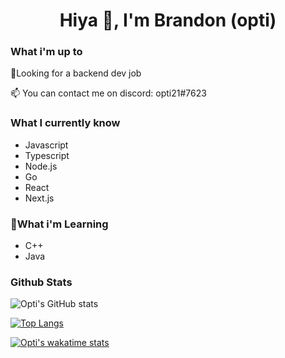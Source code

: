 <h1 align="center">
   Hiya 👋, I'm Brandon (opti)
</h1>

### What i'm up to
🔭Looking for a backend dev job

📫 You can contact me on discord: opti21#7623

### What I currently know
- Javascript
- Typescript
- Node.js
- Go
- React
- Next.js

### 🤔What i'm Learning
- C++
- Java

### Github Stats
![Opti's GitHub stats](https://github-readme-stats.vercel.app/api?username=opti21&theme=nightowl&show_icons=true)

[![Top Langs](https://github-readme-stats.vercel.app/api/top-langs/?username=opti21&layout=compact&theme=nightowl&show_icons=true)](https://github.com/anuraghazra/github-readme-stats)

[![Opti's wakatime stats](https://github-readme-stats.vercel.app/api/wakatime?username=opti21&theme=nightowl&show_icons=true)](https://github.com/anuraghazra/github-readme-stats)


<!--
**opti21/opti21** is a ✨ _special_ ✨ repository because its `README.md` (this file) appears on your GitHub profile.
Here are some ideas to get you started:
- 🔭 I’m currently working on ...
- 🌱 I’m currently learning ...
- 👯 I’m looking to collaborate on ...
- 🤔 I’m looking for help with ...
- 💬 Ask me about ...
- 📫 How to reach me: ...
- 😄 Pronouns: ...
- ⚡ Fun fact: ...
-->
